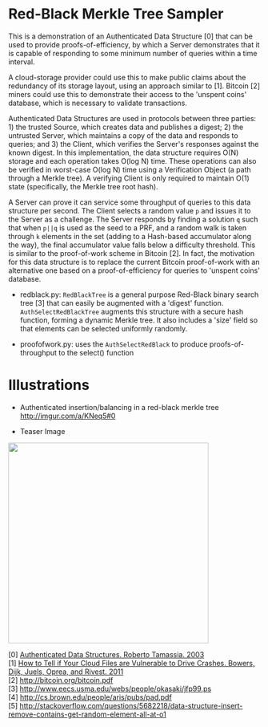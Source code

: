 Red-Black Merkle Tree Sampler
=============================

This is a demonstration of an Authenticated Data Structure [0] that can be used to provide proofs-of-efficiency, by which a Server demonstrates that it is capable of responding to some minimum number of queries within a time interval. 

A cloud-storage provider could use this to make public claims about the redundancy of its storage layout, using an approach similar to [1]. Bitcoin [2] miners could use this to demonstrate their access to the 'unspent coins' database, which is necessary to validate transactions.

Authenticated Data Structures are used in protocols between three parties: 1) the trusted Source, which creates data and publishes a digest; 2) the untrusted Server, which maintains a copy of the data and responds to queries; and 3) the Client, which verifies the Server's responses against the known digest. In this implementation, the data structure requires O(N) storage and each operation takes O(log N) time. These operations can also be verified in worst-case O(log N) time using a Verification Object (a path through a Merkle tree). A verifying Client is only required to maintain O(1) state (specifically, the Merkle tree root hash).

A Server can prove it can service some throughput of queries to this data structure per second. The Client selects a random value <code>p</code> and issues it to the Server as a challenge. The Server responds by finding a solution <code>q</code> such that when <code>p||q</code> is used as the seed to a PRF, and a random walk is taken through <code>k</code> elements in the set (adding to a Hash-based accumulator along the way), the final accumulator value falls below a difficulty threshold. This is similar to the proof-of-work scheme in Bitcoin [2]. In fact, the motivation for this data structure is to replace the current Bitcoin proof-of-work with an alternative one based on a proof-of-efficiency for queries to 'unspent coins' database.

- redblack.py: <code>RedBlackTree</code> is a general purpose Red-Black binary search tree [3] that can easily be augmented with a 'digest' function. <code>AuthSelectRedBlackTree</code> augments this structure with a secure hash function, forming a dynamic Merkle tree. It also includes a 'size' field so that elements can be selected uniformly randomly.

- proofofwork.py: uses the <code>AuthSelectRedBlack</code> to produce proofs-of-throughput to the select() function


Illustrations
=============

- Authenticated insertion/balancing in a red-black merkle tree http://imgur.com/a/KNeq5#0

- Teaser Image

<img src="http://i.imgur.com/aFCLo.png" width="400"/>


[0] <a href="http://cs.brown.edu/research/pubs/pdfs/2003/Tamassia-2003-ADS.pdf">Authenticated Data Structures.  Roberto Tamassia. 2003</a><br>
[1] <a href="http://www.rsa.com/rsalabs/staff/bios/kbowers/publications/RAFT.pdf">How to Tell if Your Cloud Files are Vulnerable to Drive Crashes. Bowers, Dijk, Juels, Oprea, and Rivest. 2011</a><br>
[2] http://bitcoin.org/bitcoin.pdf<br>
[3] http://www.eecs.usma.edu/webs/people/okasaki/jfp99.ps<br>
[4] http://cs.brown.edu/people/aris/pubs/pad.pdf<br>
[5] http://stackoverflow.com/questions/5682218/data-structure-insert-remove-contains-get-random-element-all-at-o1<br>
